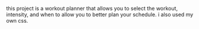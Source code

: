 this project is a workout planner that allows you to select the workout, intensity, and when to allow you to better plan your schedule. i also used my own css.
